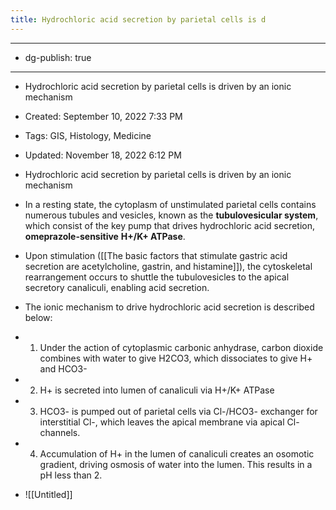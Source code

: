 ```yaml
---
title: Hydrochloric acid secretion by parietal cells is d
---
```


- --

- dg-publish: true

- --

- Hydrochloric acid secretion by parietal cells is driven by an ionic mechanism

- Created: September 10, 2022 7:33 PM

- Tags: GIS, Histology, Medicine

- Updated: November 18, 2022 6:12 PM

- Hydrochloric acid secretion by parietal cells is driven by an ionic mechanism

- In a resting state, the cytoplasm of unstimulated parietal cells contains numerous tubules and vesicles, known as the **tubulovesicular system**, which consist of the key pump that drives hydrochloric acid secretion, **omeprazole-sensitive** **H+/K+ ATPase**.

- Upon stimulation ([[The basic factors that stimulate gastric acid secretion are acetylcholine, gastrin, and histamine]]), the cytoskeletal rearrangement occurs to shuttle the tubulovesicles to the apical secretory canaliculi, enabling acid secretion.

- The ionic mechanism to drive hydrochloric acid secretion is described below:

- 1. Under the action of cytoplasmic carbonic anhydrase, carbon dioxide combines with water to give H2CO3, which dissociates to give H+ and HCO3-

- 2. H+ is secreted into lumen of canaliculi via H+/K+ ATPase

- 3. HCO3- is pumped out of parietal cells via Cl-/HCO3- exchanger for interstitial Cl-, which leaves the apical membrane via apical Cl- channels.

- 4. Accumulation of H+ in the lumen of canaliculi creates an osomotic gradient, driving osmosis of water into the lumen. This results in a pH less than 2.

- ![[Untitled]]
